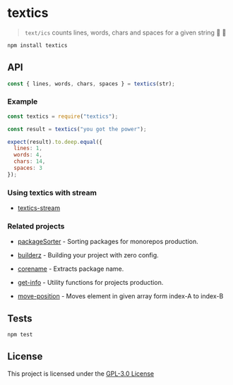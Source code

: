 # textics

> `text/ics` counts lines, words, chars and spaces for a given string :page_with_curl: :memo:

```bash
npm install textics
```

## API

```js
const { lines, words, chars, spaces } = textics(str);
```

### Example

```js
const textics = require("textics");

const result = textics("you got the power");

expect(result).to.deep.equal({
  lines: 1,
  words: 4,
  chars: 14,
  spaces: 3
});
```

### Using textics with stream

- [textics-stream](https://github.com/Jimmy02020/textics-stream)

### Related projects

- [packageSorter](https://github.com/jalal246/packageSorter) - Sorting packages
  for monorepos production.

- [builderz](https://github.com/jalal246/builderz) - Building your project with zero config.

- [corename](https://github.com/jalal246/corename) - Extracts package name.

- [get-info](https://github.com/jalal246/get-info) - Utility functions for
  projects production.

- [move-position](https://github.com/jalal246/move-position) - Moves element in given array form index-A to index-B

## Tests

```sh
npm test
```

## License

This project is licensed under the [GPL-3.0 License](https://github.com/jalal246/textics/blob/master/LICENSE)
